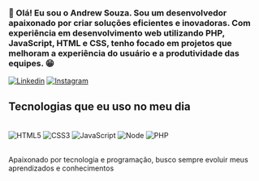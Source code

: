 ### 👋 Olá! Eu sou o Andrew Souza. Sou um desenvolvedor apaixonado por criar soluções eficientes e inovadoras. Com experiência em desenvolvimento web utilizando PHP, JavaScript, HTML e CSS, tenho focado em projetos que melhoram a experiência do usuário e a produtividade das equipes. 😁

[![Linkedin](https://img.shields.io/badge/LinkedIn-0077B5?style=for-the-badge&logo=linkedin&logoColor=white)](https://www.linkedin.com/in/andrew-gouv%C3%AAa-551b052a6/)
[![Instagram](https://img.shields.io/badge/Instagram-E4405F?style=for-the-badge&logo=instagram&logoColor=white)](https://www.instagram.com/andrewgs_?igsh=MTlmOHNoOWxjcXpyNA==)

## Tecnologias que eu uso no meu dia

<div style="display: inline_block"><br />
    <img align="center" alt="HTML5" src="https://img.shields.io/badge/HTML-239120?style=for-the-badge&logo=html5&logoColor=white">
    <img align="center" alt="CSS3" src="https://img.shields.io/badge/CSS-239120?&style=for-the-badge&logo=css3&logoColor=white">
      <img align="center" alt="JavaScript" src="https://img.shields.io/badge/JavaScript-F7DF1E?style=for-the-badge&logo=javascript&logoColor=black">
       <img align="center" alt="Node" src="https://img.shields.io/badge/Node.js-43853D?style=for-the-badge&logo=node.js&logoColor=white">
         <img align="center" alt="PHP" src="https://img.shields.io/badge/PHP-777BB4?style=for-the-badge&logo=php&logoColor=white">
       
</div><br />

Apaixonado por tecnologia e programação, busco sempre evoluir meus aprendizados e conhecimentos
